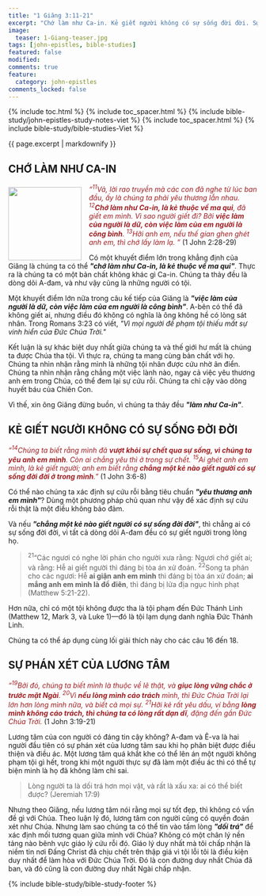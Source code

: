 ```yaml
---
title: "1 Giăng 3:11-21"
excerpt: "Chớ làm như Ca-in. Kẻ giết người không có sự sống đời đời. Sự phán xét của lương tâm."
image:
  teaser: 1-Giang-teaser.jpg
tags: [john-epistles, bible-studies]
featured: false
modified:
comments: true
feature:
  category: john-epistles
comments_locked: false
---
```


{% include toc.html %}
{% include toc_spacer.html %}
{% include bible-study/john-epistles-study-notes-viet %}
{% include toc_spacer.html %}
{% include bible-study/bible-studies-Viet %}

{{ page.excerpt | markdownify }}


## CHỚ LÀM NHƯ CA-IN

<div>
<p>
<img alt src="http://vacsf.org/assets/images/1-Giang-teaser.jpg" style="border: 0px none; margin: 7px 15px 0px 0px; max-width: 100%; height: 148px; padding: 0px; float: left;">
<i><span style="color: rgb(159, 29, 33);">
“<sup>11</sup>Vả, lời rao truyền mà các con đã nghe từ lúc ban
đầu, ấy là chúng ta phải yêu thương lẫn nhau. <sup>12</sup><strong>Chớ làm như Ca-in, là kẻ thuộc về ma quỉ</strong>, đã giết em mình. Vì sao người giết đi? Bởi <strong>việc làm của người là
dữ, còn việc làm của em người là công bình</strong>. <sup>13</sup>Hỡi anh em, nếu thế gian ghen ghét anh em, thì chớ
lấy làm lạ.  ”</span></i> (1 John 2:28-29)
</p>
</div>

Có một khuyết điểm lớn trong khẳng định của Giăng là chúng ta có thể ***"chớ làm như Ca-in, là kẻ thuộc về ma quỉ"***.  Thực ra là chúng ta có một bản chất không khác gì Ca-in. Chúng ta thảy đều là dòng dõi A-đam, và như vậy cũng là những người có tội.

Một khuyết điểm lớn nữa trong câu kế tiếp của Giăng là ***"việc làm của người là dữ, còn việc làm của em người là công bình"***.  A-bên có thể đã không giết ai, nhưng điều đó không có nghĩa là ông không hề có lòng sát nhân. Trong Romans 3:23 có viết, *"Vì mọi người đề phạm tội thiếu mất sự vinh hiển của Đức Chúa Trời."*

Kết luận là sự khác biệt duy nhất giữa chúng ta và thế giới hư mất là chúng ta được Chúa tha tội. Vì thực ra, chúng ta mang cùng bản chất với họ. Chúng ta nhìn nhận rằng mình là những tội nhân được cứu nhờ ân điển. Chúng ta nhìn nhận rằng chẳng một việc lành nào, ngay cả việc yêu thương anh em trong Chúa, có thể đem lại sự cứu rỗi. Chúng ta chỉ cậy vào dòng huyết báu của Chiên Con.

Vì thế, xin ông Giăng đừng buồn, vì chúng ta thảy đều ***"làm như Ca-in"***.

## KẺ GIẾT NGƯỜI KHÔNG CÓ SỰ SỐNG ĐỜI ĐỜI

<span style="color: rgb(159, 29, 33);"> *“<sup>14</sup>Chúng ta biết rằng mình đã <strong>vượt khỏi sự chết qua sự sống, vì chúng ta yêu anh em mình</strong>. Còn ai chẳng yêu thì ở trong sự chết. <sup>15</sup>Ai ghét anh em mình, là kẻ giết người; anh em biết rằng <strong>chẳng một kẻ nào giết người có sự sống đời đời ở trong mình</strong>.”* </span> (1 John 3:6-8)  

Có thể nào chúng ta xác định sự cứu rỗi bằng tiêu chuẩn ***"yêu thương anh em mình"***? Dùng một phương pháp chủ quan như vậy để xác định sự cứu rỗi thật là một điều không bảo đảm.

Và nếu ***"chẳng một kẻ nào giết người có sự sống đời đời"***, thì chẳng ai có sự sống đời đời, vì tất cả dòng dõi A-đam đều có sự giết người trong lòng họ.

> <sup>21</sup>“Các ngươi có nghe lời phán cho người xưa rằng: Ngươi chớ giết ai; và rằng: Hễ ai giết người thì đáng bị tòa án xử đoán.  <sup>22</sup>Song ta phán cho các ngươi: Hễ <strong>ai giận anh em mình</strong> thì đáng bị tòa án xử đoán; <strong>ai mắng anh em mình là đồ điên</strong>, thì đáng bị lửa địa ngục hình phạt (Matthew 5:21-22).

Hơn nữa, chỉ có một tội không được tha là tội phạm đến Đức Thánh Linh (Matthew 12, Mark 3, và Luke 1)&mdash;đó là tội lạm dụng danh nghĩa Đức Thánh Linh.

Chúng ta có thể áp dụng cùng lối giải thích này cho các câu  16 đến 18.

## SỰ PHÁN XÉT CỦA LƯƠNG TÂM

<span style="color: rgb(159, 29, 33);">
<i>“<sup>19</sup>Bởi đó, chúng ta biết mình là thuộc về lẽ thật, và <strong>giục lòng vững chắc ở trước mặt Ngài</strong>. <sup>20</sup>Vì <strong>nếu lòng mình cáo trách</strong> mình, thì Ðức Chúa Trời lại lớn hơn lòng mình nữa, và biết cả mọi sự. <sup>21</sup>Hỡi kẻ rất yêu dấu, ví bằng <strong>lòng mình không cáo trách, thì chúng ta có lòng rất dạn dĩ</strong>, đặng đến gần Ðức Chúa Trời.</i> </span> (1 John 3:19-21) 

Lương tâm của con người có đáng tin cậy không? A-đam và Ê-va là hai người đầu tiên có sự phán xét của lương tâm sau khi họ phân biệt được điều thiện và điều ác. Một lương tâm quá khắt khe có thể lên án một người không phạm tội gì hết, trong khi một người thực sự đã làm một điều ác thì có thể tự biện minh là họ đã không làm chi sai.

> Lòng người ta là dối trá hơn mọi vật, và rất là xấu xa: ai có thể biết được? (Jeremiah 17:9)

Nhưng theo Giăng, nếu lương tâm nói rằng mọi sự tốt đẹp, thì không có vấn đề gì với Chúa. Theo luận lý đó, lương tâm con người cũng có quyền đoán xét như Chúa. Nhưng làm sao chúng ta có thể tin vào tấm lòng ***"dối trá"*** để xác định mối tương quan giữa mình với Chúa? Không có một chân lý nền tảng nào bênh vực giáo lý cứu rỗi đó. Giáo lý duy nhất mà tôi chấp nhận là niềm tin nơi Đấng Christ đã chịu chết trên thập giá vì tội lỗi tôi là điều kiện duy nhất để làm hòa với Đức Chúa Trời. Đó là con đường duy nhất Chúa đã ban, và đó cũng là con đường duy nhất Ngài chấp nhận.

{% include bible-study/bible-study-footer %}

